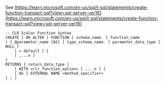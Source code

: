 See [https://learn.microsoft.com/en-us/sql/t-sql/statements/create-function-transact-sql?view=sql-server-ver16](https://learn.microsoft.com/en-us/sql/t-sql/statements/create-function-transact-sql?view=sql-server-ver16)
```
-- CLR Scalar Function Syntax
CREATE [ OR ALTER ] FUNCTION [ schema_name. ] function_name
( { @parameter_name [AS] [ type_schema_name. ] parameter_data_type [ NULL ]
    [ = default ] }
    [ ,...n ]
)
RETURNS { return_data_type }
    [ WITH <clr_function_option> [ ,...n ] ]
    [ AS ] EXTERNAL NAME <method_specifier>
[ ; ]
```
